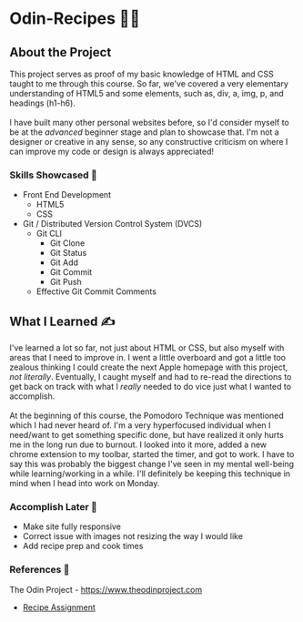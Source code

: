 # Odin-Recipes :cook:
## About the Project
This project serves as proof of my basic knowledge of HTML and CSS taught to me through this course. So far, we've covered a very elementary understanding of HTML5 and some elements, such as, div, a, img, p, and headings (h1-h6).
<br>
<br>
I have built many other personal websites before, so I'd consider myself to be at the _advanced_ beginner stage and plan to showcase that. I'm not a designer or creative in any sense, so any constructive criticism on where I can improve my code or design is always appreciated!

### Skills Showcased :toolbox:
+ Front End Development
    + HTML5
    + CSS
+ Git / Distributed Version Control System (DVCS)
    + Git CLI
        + Git Clone
        + Git Status
        + Git Add
        + Git Commit
        + Git Push
    + Effective Git Commit Comments

## What I Learned :writing_hand:
I've learned a lot so far, not just about HTML or CSS, but also myself with areas that I need to improve in. I went a little overboard and got a little too zealous thinking I could create the next Apple homepage with this project, _not literally_. Eventually, I caught myself and had to re-read the directions to get back on track with what I _really_ needed to do vice just what I wanted to accomplish.
<br>
<br>
At the beginning of this course, the Pomodoro Technique was mentioned which I had never heard of. I'm a very hyperfocused individual when I need/want to get something specific done, but have realized it only hurts me in the long run due to burnout. I looked into it more, added a new chrome extension to my toolbar, started the timer, and got to work. I have to say this was probably the biggest change I've seen in my mental well-being while learning/working in a while. I'll definitely be keeping this technique in mind when I head into work on Monday.

### Accomplish Later :hammer:
- Make site fully responsive
- Correct issue with images not resizing the way I would like
- Add recipe prep and cook times

### References :paperclip:
The Odin Project - https://www.theodinproject.com
+ [Recipe Assignment](https://www.theodinproject.com/lessons/foundations-recipes)